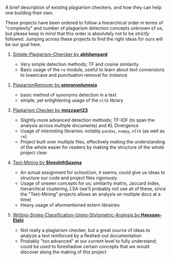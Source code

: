 A brief description of existing plagiarism checkers, and how they can help one building their own.

These projects have been ordered to follow a hierarchical order in terms of "complexity" and number of plagiarism detection concepts unknown of us, but please keep in mind that this order is absolutely not to be *strictly*  followed. Jumping across these projects to find the right ideas for ours will be our goal here.

1) [Simple-Plagiarism-Chercker by **abhilampard**](https://github.com/abhilampard/Simple-Plagiarism-Checker/tree/master)
    - Very simple detection methods; TF and cosine similarity
    - Basic usage of the `re` module, useful to learn about text conversions to lowercase and punctuation removal for instance
    
2) [PlagiarismRemover by **simranvolunesia**](https://github.com/simranvolunesia/PlagiarismRemover)
    - basic method of synonyms detection in a text
    - simple, yet enlightening usage of the `nltk` library
    
3) [Plagiarism Checker by **mozzaart23**](https://github.com/Moozzaart23/PlagiarismChecker/tree/master)
    - Slightly more advanced detection methods; TF-IDF (to span the analysis across multiple documents) and KL Divergence
    - Usage of interesting librairies: notably `pandas`, `numpy`, `nltk` (as well as `re`)
    - Project built over multiple files, effectively making the understanding of the whole easier for readers by making the structure of the whole project clear
    
4) [Text-Mining by **ShreshthSaxena**](https://github.com/ShreshthSaxena/Text-Mining)
    - An actual assignment for school/uni, it seems; could give us ideas to structure our code and project files rigorously
    - Usage of unseen concepts for us; similarity matrix, Jaccard index, hierarchical clustering, LSA (we'll probably not use all of these, since the "Text-Mining" projects allows an analysis on multiple docs at a time)
    - Heavy usage of aformentioned extern librairies

5) [Writing-Styles-Classification-Using-Stylometric-Analysis by **Hassaan-Elahi**](https://github.com/Hassaan-Elahi/Writing-Styles-Classification-Using-Stylometric-Analysis)
    - Not really a plagiarism checker, but a great source of ideas to analyze a text reinforced by a fleshed-out documentation
    - Probably "too advanced" at our current level to fully understand; could be used to foreshadow certain concepts that we would discover along the making of this project
    

    

    
